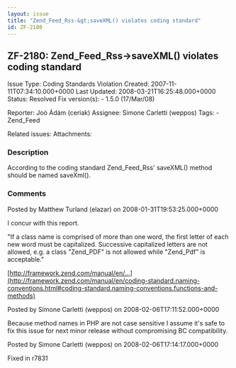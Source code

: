 ```yaml
---
layout: issue
title: "Zend_Feed_Rss-&gt;saveXML() violates coding standard"
id: ZF-2180
---
```


ZF-2180: Zend\_Feed\_Rss->saveXML() violates coding standard
------------------------------------------------------------

 Issue Type: Coding Standards Violation Created: 2007-11-11T07:34:10.000+0000 Last Updated: 2008-03-21T16:25:48.000+0000 Status: Resolved Fix version(s): - 1.5.0 (17/Mar/08)
 
 Reporter:  Joó Ádám (ceriak)  Assignee:  Simone Carletti (weppos)  Tags: - Zend\_Feed
 
 Related issues: 
 Attachments: 
### Description

According to the coding standard Zend\_Feed\_Rss' saveXML() method should be named saveXml().

 

 

### Comments

Posted by Matthew Turland (elazar) on 2008-01-31T19:53:25.000+0000

I concur with this report.

"If a class name is comprised of more than one word, the first letter of each new word must be capitalized. Successive capitalized letters are not allowed, e.g. a class "Zend\_PDF" is not allowed while "Zend\_Pdf" is acceptable."

[http://framework.zend.com/manual/en/…](http://framework.zend.com/manual/en/coding-standard.naming-conventions.html#coding-standard.naming-conventions.functions-and-methods)

 

 

Posted by Simone Carletti (weppos) on 2008-02-06T17:11:52.000+0000

Because method names in PHP are not case sensitive I assume it's safe to fix this issue for next minor release without compromising BC compatibility.

 

 

Posted by Simone Carletti (weppos) on 2008-02-06T17:14:17.000+0000

Fixed in r7831

 

 
